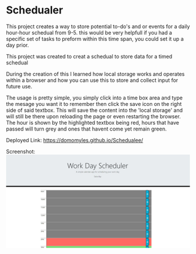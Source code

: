 ﻿# Schedualer
This project creates a way to store potential to-do's and or events for a daily hour-hour schedual from 9-5. this would be very helpfull if you had a specific set of tasks to preform within this time span, you could set it up a day prior.

This project was created to creat a schedual to store data for a timed schedual

During the creation of this I learned how local storage works and operates within a browser and how you can use this to store and collect input for future use.

The usage is pretty simple, you simply click into a time box area and type the mesage you want it to remember then click the save icon on the right side of said textbox. This will save the content into the 'local storage' and will still be there upon reloading the page or even restarting the browser. The hour is shown by the highlighted textbox being red, hours that have passed will turn grey and ones that havent come yet remain green.

Deployed Link:
https://domomyles.github.io/Schedualee/

Screenshot:
![SchedualPicture](assets/images/picture1.JPG)
